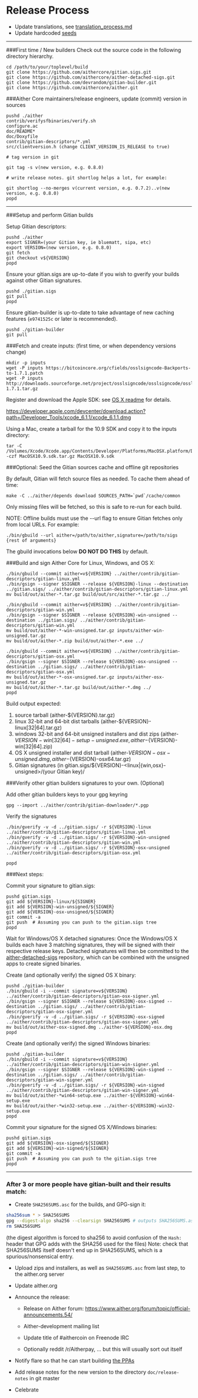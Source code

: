 Release Process
====================

* Update translations, see [translation_process.md](https://github.com/aithercore/aither/blob/master/doc/translation_process.md#syncing-with-transifex)
* Update hardcoded [seeds](/contrib/seeds)

* * *

###First time / New builders
Check out the source code in the following directory hierarchy.

	cd /path/to/your/toplevel/build
	git clone https://github.com/aithercore/gitian.sigs.git
	git clone https://github.com/aithercore/aither-detached-sigs.git
	git clone https://github.com/devrandom/gitian-builder.git
	git clone https://github.com/aithercore/aither.git

###Aither Core maintainers/release engineers, update (commit) version in sources

	pushd ./aither
	contrib/verifysfbinaries/verify.sh
	configure.ac
	doc/README*
	doc/Doxyfile
	contrib/gitian-descriptors/*.yml
	src/clientversion.h (change CLIENT_VERSION_IS_RELEASE to true)

	# tag version in git

	git tag -s v(new version, e.g. 0.8.0)

	# write release notes. git shortlog helps a lot, for example:

	git shortlog --no-merges v(current version, e.g. 0.7.2)..v(new version, e.g. 0.8.0)
	popd

* * *

###Setup and perform Gitian builds

 Setup Gitian descriptors:

	pushd ./aither
	export SIGNER=(your Gitian key, ie bluematt, sipa, etc)
	export VERSION=(new version, e.g. 0.8.0)
	git fetch
	git checkout v${VERSION}
	popd

  Ensure your gitian.sigs are up-to-date if you wish to gverify your builds against other Gitian signatures.

	pushd ./gitian.sigs
	git pull
	popd

  Ensure gitian-builder is up-to-date to take advantage of new caching features (`e9741525c` or later is recommended).

	pushd ./gitian-builder
	git pull

###Fetch and create inputs: (first time, or when dependency versions change)

	mkdir -p inputs
	wget -P inputs https://bitcoincore.org/cfields/osslsigncode-Backports-to-1.7.1.patch
	wget -P inputs http://downloads.sourceforge.net/project/osslsigncode/osslsigncode/osslsigncode-1.7.1.tar.gz

 Register and download the Apple SDK: see [OS X readme](README_osx.txt) for details.

 https://developer.apple.com/devcenter/download.action?path=/Developer_Tools/xcode_6.1.1/xcode_6.1.1.dmg

 Using a Mac, create a tarball for the 10.9 SDK and copy it to the inputs directory:

	tar -C /Volumes/Xcode/Xcode.app/Contents/Developer/Platforms/MacOSX.platform/Developer/SDKs/ -czf MacOSX10.9.sdk.tar.gz MacOSX10.9.sdk

###Optional: Seed the Gitian sources cache and offline git repositories

By default, Gitian will fetch source files as needed. To cache them ahead of time:

	make -C ../aither/depends download SOURCES_PATH=`pwd`/cache/common

Only missing files will be fetched, so this is safe to re-run for each build.

NOTE: Offline builds must use the --url flag to ensure Gitian fetches only from local URLs. For example:
```
./bin/gbuild --url aither=/path/to/aither,signature=/path/to/sigs {rest of arguments}
```
The gbuild invocations below <b>DO NOT DO THIS</b> by default.

###Build and sign Aither Core for Linux, Windows, and OS X:

	./bin/gbuild --commit aither=v${VERSION} ../aither/contrib/gitian-descriptors/gitian-linux.yml
	./bin/gsign --signer $SIGNER --release ${VERSION}-linux --destination ../gitian.sigs/ ../aither/contrib/gitian-descriptors/gitian-linux.yml
	mv build/out/aither-*.tar.gz build/out/src/aither-*.tar.gz ../

	./bin/gbuild --commit aither=v${VERSION} ../aither/contrib/gitian-descriptors/gitian-win.yml
	./bin/gsign --signer $SIGNER --release ${VERSION}-win-unsigned --destination ../gitian.sigs/ ../aither/contrib/gitian-descriptors/gitian-win.yml
	mv build/out/aither-*-win-unsigned.tar.gz inputs/aither-win-unsigned.tar.gz
	mv build/out/aither-*.zip build/out/aither-*.exe ../

	./bin/gbuild --commit aither=v${VERSION} ../aither/contrib/gitian-descriptors/gitian-osx.yml
	./bin/gsign --signer $SIGNER --release ${VERSION}-osx-unsigned --destination ../gitian.sigs/ ../aither/contrib/gitian-descriptors/gitian-osx.yml
	mv build/out/aither-*-osx-unsigned.tar.gz inputs/aither-osx-unsigned.tar.gz
	mv build/out/aither-*.tar.gz build/out/aither-*.dmg ../
	popd

  Build output expected:

  1. source tarball (aither-${VERSION}.tar.gz)
  2. linux 32-bit and 64-bit dist tarballs (aither-${VERSION}-linux[32|64].tar.gz)
  3. windows 32-bit and 64-bit unsigned installers and dist zips (aither-${VERSION}-win[32|64]-setup-unsigned.exe, aither-${VERSION}-win[32|64].zip)
  4. OS X unsigned installer and dist tarball (aither-${VERSION}-osx-unsigned.dmg, aither-${VERSION}-osx64.tar.gz)
  5. Gitian signatures (in gitian.sigs/${VERSION}-<linux|{win,osx}-unsigned>/(your Gitian key)/

###Verify other gitian builders signatures to your own. (Optional)

  Add other gitian builders keys to your gpg keyring

	gpg --import ../aither/contrib/gitian-downloader/*.pgp

  Verify the signatures

	./bin/gverify -v -d ../gitian.sigs/ -r ${VERSION}-linux ../aither/contrib/gitian-descriptors/gitian-linux.yml
	./bin/gverify -v -d ../gitian.sigs/ -r ${VERSION}-win-unsigned ../aither/contrib/gitian-descriptors/gitian-win.yml
	./bin/gverify -v -d ../gitian.sigs/ -r ${VERSION}-osx-unsigned ../aither/contrib/gitian-descriptors/gitian-osx.yml

	popd

###Next steps:

Commit your signature to gitian.sigs:

	pushd gitian.sigs
	git add ${VERSION}-linux/${SIGNER}
	git add ${VERSION}-win-unsigned/${SIGNER}
	git add ${VERSION}-osx-unsigned/${SIGNER}
	git commit -a
	git push  # Assuming you can push to the gitian.sigs tree
	popd

  Wait for Windows/OS X detached signatures:
	Once the Windows/OS X builds each have 3 matching signatures, they will be signed with their respective release keys.
	Detached signatures will then be committed to the [aither-detached-sigs](https://github.com/aithercore/aither-detached-sigs) repository, which can be combined with the unsigned apps to create signed binaries.

  Create (and optionally verify) the signed OS X binary:

	pushd ./gitian-builder
	./bin/gbuild -i --commit signature=v${VERSION} ../aither/contrib/gitian-descriptors/gitian-osx-signer.yml
	./bin/gsign --signer $SIGNER --release ${VERSION}-osx-signed --destination ../gitian.sigs/ ../aither/contrib/gitian-descriptors/gitian-osx-signer.yml
	./bin/gverify -v -d ../gitian.sigs/ -r ${VERSION}-osx-signed ../aither/contrib/gitian-descriptors/gitian-osx-signer.yml
	mv build/out/aither-osx-signed.dmg ../aither-${VERSION}-osx.dmg
	popd

  Create (and optionally verify) the signed Windows binaries:

	pushd ./gitian-builder
	./bin/gbuild -i --commit signature=v${VERSION} ../aither/contrib/gitian-descriptors/gitian-win-signer.yml
	./bin/gsign --signer $SIGNER --release ${VERSION}-win-signed --destination ../gitian.sigs/ ../aither/contrib/gitian-descriptors/gitian-win-signer.yml
	./bin/gverify -v -d ../gitian.sigs/ -r ${VERSION}-win-signed ../aither/contrib/gitian-descriptors/gitian-win-signer.yml
	mv build/out/aither-*win64-setup.exe ../aither-${VERSION}-win64-setup.exe
	mv build/out/aither-*win32-setup.exe ../aither-${VERSION}-win32-setup.exe
	popd

Commit your signature for the signed OS X/Windows binaries:

	pushd gitian.sigs
	git add ${VERSION}-osx-signed/${SIGNER}
	git add ${VERSION}-win-signed/${SIGNER}
	git commit -a
	git push  # Assuming you can push to the gitian.sigs tree
	popd

-------------------------------------------------------------------------

### After 3 or more people have gitian-built and their results match:

- Create `SHA256SUMS.asc` for the builds, and GPG-sign it:
```bash
sha256sum * > SHA256SUMS
gpg --digest-algo sha256 --clearsign SHA256SUMS # outputs SHA256SUMS.asc
rm SHA256SUMS
```
(the digest algorithm is forced to sha256 to avoid confusion of the `Hash:` header that GPG adds with the SHA256 used for the files)
Note: check that SHA256SUMS itself doesn't end up in SHA256SUMS, which is a spurious/nonsensical entry.

- Upload zips and installers, as well as `SHA256SUMS.asc` from last step, to the aither.org server

- Update aither.org

- Announce the release:

  - Release on Aither forum: https://www.aither.org/forum/topic/official-announcements.54/

  - Aither-development mailing list

  - Update title of #aithercoin on Freenode IRC

  - Optionally reddit /r/Aitherpay, ... but this will usually sort out itself

- Notify flare so that he can start building [the PPAs](https://launchpad.net/~aither.org/+archive/ubuntu/aither)

- Add release notes for the new version to the directory `doc/release-notes` in git master

- Celebrate
